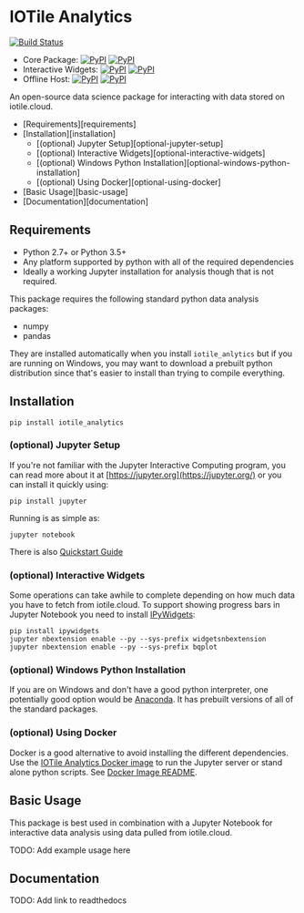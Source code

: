 # IOTile Analytics

[![Build Status](https://travis-ci.org/iotile/iotile_analytics.svg?branch=master)](https://travis-ci.org/iotile/iotile_analytics)

- Core Package: [![PyPI](https://img.shields.io/pypi/v/iotile_analytics_core.svg?style=plastic)](https://pypi.python.org/pypi/iotile-analytics-core) [![PyPI](https://img.shields.io/pypi/pyversions/iotile_analytics_core.svg?style=plastic)](https://github.com/iotile/iotile_analytics)
- Interactive Widgets: [![PyPI](https://img.shields.io/pypi/v/iotile_analytics_interactive.svg?style=plastic)](https://pypi.python.org/pypi/iotile-analytics-interactive) [![PyPI](https://img.shields.io/pypi/pyversions/iotile_analytics_interactive.svg?style=plastic)](https://github.com/iotile/iotile_analytics)
- Offline Host: [![PyPI](https://img.shields.io/pypi/v/iotile_analytics_offline.svg?style=plastic)](https://pypi.python.org/pypi/iotile-analytics-offline) [![PyPI](https://img.shields.io/pypi/pyversions/iotile_analytics_offline.svg?style=plastic)](https://github.com/iotile/iotile_analytics)

An open-source data science package for interacting with data stored on
iotile.cloud.  

<!-- MarkdownTOC autolink="true" bracket="round"-->

- [Requirements][requirements]
- [Installation][installation]
    - [\(optional\) Jupyter Setup][optional-jupyter-setup]
    - [\(optional\) Interactive Widgets][optional-interactive-widgets]
    - [\(optional\) Windows Python Installation][optional-windows-python-installation]
    - [\(optional\) Using Docker][optional-using-docker]
- [Basic Usage][basic-usage]
- [Documentation][documentation]

<!-- /MarkdownTOC -->


## Requirements

- Python 2.7+ or Python 3.5+
- Any platform supported by python with all of the required dependencies
- Ideally a working Jupyter installation for analysis though that is not
  required.

This package requires the following standard python data analysis packages:

- numpy
- pandas

They are installed automatically when you install `iotile_anlytics` but if you
are running on Windows, you may want to download a prebuilt python distribution
since that's easier to install than trying to compile everything.

## Installation

```shell
pip install iotile_analytics
```

### (optional) Jupyter Setup

If you're not familiar with the Jupyter Interactive Computing program, you can
read more about it at [https://jupyter.org](https://jupyter.org/) or you can
install it quickly using:

```
pip install jupyter
```

Running is as simple as:

```
jupyter notebook
```

There is also [Quickstart Guide](https://jupyter.readthedocs.io/en/latest/content-quickstart.html)

### (optional) Interactive Widgets

Some operations can take awhile to complete depending on how much data you have
to fetch from iotile.cloud.  To support showing progress bars in Jupyter
Notebook you need to install [IPyWidgets](https://ipywidgets.readthedocs.io/en/latest/):

```shell
pip install ipywidgets
jupyter nbextension enable --py --sys-prefix widgetsnbextension
jupyter nbextension enable --py --sys-prefix bqplot
```

### (optional) Windows Python Installation

If you are on Windows and don't have a good python interpreter, one potentially
good option would be [Anaconda](https://www.anaconda.com/download/).  It has
prebuilt versions of all of the standard packages.  

### (optional) Using Docker

Docker is a good alternative to avoid installing the different dependencies. Use the 
[IOTile Analytics Docker image](https://hub.docker.com/r/iotile/iotile_analytics/) to run the Jupyter server
or stand alone python scripts.
See [Docker Image README](/docker/iotile_jupyter/README.md).

## Basic Usage

This package is best used in combination with a Jupyter Notebook for
interactive data analysis using data pulled from iotile.cloud.  

TODO: Add example usage here

## Documentation

TODO: Add link to readthedocs
